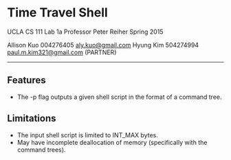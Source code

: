 Time Travel Shell
==================
UCLA CS 111 Lab 1a
Professor Peter Reiher
Spring 2015

Allison Kuo   	004276405	    aly.kuo@gmail.com
Hyung Kim	      504274994	    paul.m.kim321@gmail.com	   (PARTNER)

---------------------------------------------------------------------
Features
-----------
- The -p flag outputs a given shell script in the format of a command tree.

Limitations
------------
- The input shell script is limited to INT_MAX bytes.
- May have incomplete deallocation of memory (specifically with the command trees).

